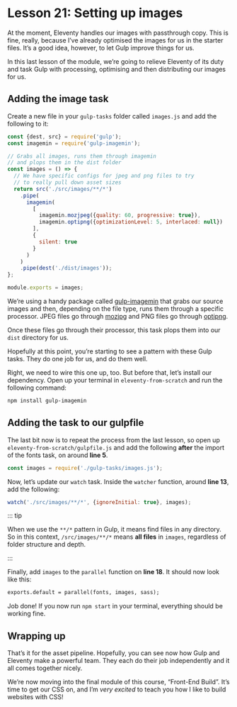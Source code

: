 # Lesson 21: Setting up images

At the moment, Eleventy handles our images with passthrough copy. This is fine, really, because I’ve already optimised the images for us in the starter files. It’s a good idea, however, to let Gulp improve things for us.

In this last lesson of the module, we’re going to relieve Eleventy of its duty and task Gulp with processing, optimising and then distributing our images for us.

## Adding the image task

Create a new file in your `gulp-tasks` folder called `images.js` and add the following to it:

```javascript
const {dest, src} = require('gulp');
const imagemin = require('gulp-imagemin');

// Grabs all images, runs them through imagemin
// and plops them in the dist folder
const images = () => {
  // We have specific configs for jpeg and png files to try
  // to really pull down asset sizes
  return src('./src/images/**/*')
    .pipe(
      imagemin(
        [
          imagemin.mozjpeg({quality: 60, progressive: true}),
          imagemin.optipng({optimizationLevel: 5, interlaced: null})
        ],
        {
          silent: true
        }
      )
    )
    .pipe(dest('./dist/images'));
};

module.exports = images;
```

We’re using a handy package called [gulp-imagemin](https://www.npmjs.com/package/gulp-imagemin) that grabs our source images and then, depending on the file type, runs them through a specific processor. JPEG files go through [mozjpg](https://github.com/mozilla/mozjpeg) and PNG files go through [optipng](https://www.npmjs.com/package/optipng).

Once these files go through their processor, this task plops them into our `dist` directory for us.

Hopefully at this point, you’re starting to see a pattern with these Gulp tasks. They do one job for us, and do them well.

Right, we need to wire this one up, too. But before that, let’s install our dependency. Open up your terminal in `eleventy-from-scratch` and run the following command:

```bash
npm install gulp-imagemin
```

## Adding the task to our gulpfile

The last bit now is to repeat the process from the last lesson, so open up `eleventy-from-scratch/gulpfile.js` and add the following **after** the import of the fonts task, on around **line 5**.

```javascript
const images = require('./gulp-tasks/images.js');
```

Now, let’s update our `watch` task. Inside the `watcher` function, around **line 13**, add the following:

```javascript
watch('./src/images/**/*', {ignoreInitial: true}, images);
```

::: tip

When we use the `**/*` pattern in Gulp, it means find files in any directory. So in this context, `/src/images/**/*` means **all files** in `images`, regardless of folder structure and depth.

:::

Finally, add `images` to the `parallel` function on **line 18**. It should now look like this:

```diff
exports.default = parallel(fonts, images, sass);
```

Job done! If you now run `npm start` in your terminal, everything should be working fine.

## Wrapping up

That’s it for the asset pipeline. Hopefully, you can see now how Gulp and Eleventy make a powerful team. They each do their job independently and it all comes together nicely.

We’re now moving into the final module of this course, “Front-End Build”. It’s time to get our CSS on, and I’m _very excited_ to teach you how I like to build websites with CSS!
